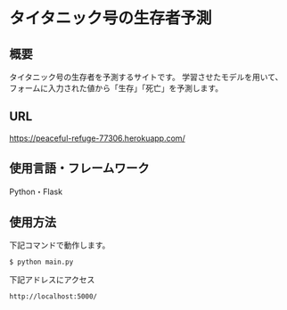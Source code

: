 # タイタニック号の生存者予測

## 概要

タイタニック号の生存者を予測するサイトです。
学習させたモデルを用いて、フォームに入力された値から「生存」「死亡」を予測します。

## URL

https://peaceful-refuge-77306.herokuapp.com/

## 使用言語・フレームワーク

Python・Flask

## 使用方法

下記コマンドで動作します。

```
$ python main.py
```

下記アドレスにアクセス

```
http://localhost:5000/
```
